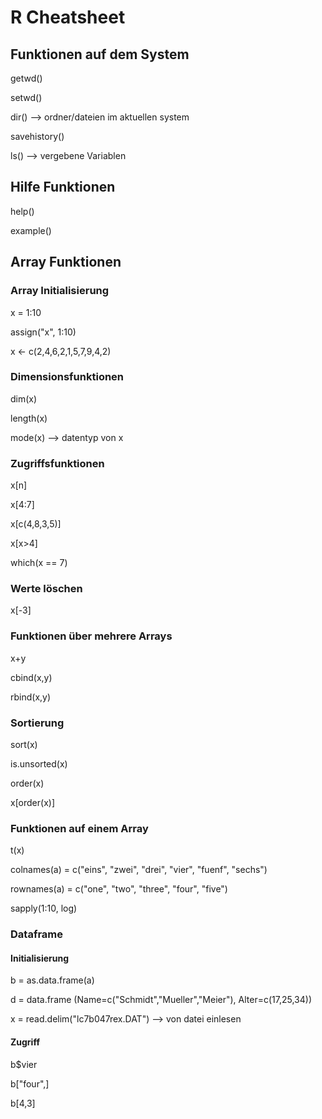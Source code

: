 # R Cheatsheet

## Funktionen auf dem System

getwd()

setwd()

dir() --> ordner/dateien im aktuellen system

savehistory()

ls() --> vergebene Variablen

## Hilfe Funktionen

help()

example()

## Array Funktionen

### Array Initialisierung

x = 1:10

assign("x", 1:10)

x <- c(2,4,6,2,1,5,7,9,4,2)

### Dimensionsfunktionen

dim(x)

length(x)

mode(x) --> datentyp von x

### Zugriffsfunktionen

x[n]

x[4:7]

x[c(4,8,3,5)]

x[x>4]

which(x == 7)

### Werte löschen

x[-3]

### Funktionen über mehrere Arrays

x+y

cbind(x,y)

rbind(x,y)


### Sortierung

sort(x)

is.unsorted(x)

order(x)

x[order(x)]

### Funktionen auf einem Array

t(x)

colnames(a) = c("eins", "zwei", "drei", "vier", "fuenf", "sechs")

rownames(a) = c("one", "two", "three", "four", "five")

sapply(1:10, log)

### Dataframe

#### Initialisierung

b = as.data.frame(a)

d = data.frame (Name=c("Schmidt","Mueller","Meier"), Alter=c(17,25,34)) 

x = read.delim("lc7b047rex.DAT") --> von datei einlesen

#### Zugriff

b$vier

b["four",]

b[4,3]



